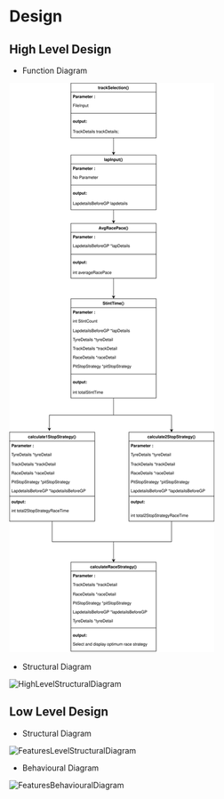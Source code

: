 # Design

## High Level Design

- Function Diagram

![FunctionDiagram](https://github.com/ShettyGaneshprasad/F1-Pitstop-Strategy-Generator/blob/Production/2_Architecture/function.svg)

- Structural Diagram

![HighLevelStructuralDiagram](https://github.com)

## Low Level Design

- Structural Diagram

![FeaturesLevelStructuralDiagram](https://github.com)

- Behavioural Diagram

![FeaturesBehaviouralDiagram](https://github.com)
